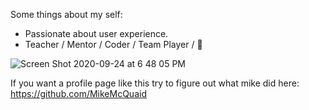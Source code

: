 Some things about my self:
- Passionate about user experience.
- Teacher / Mentor / Coder / Team Player / 🙂

![Screen Shot 2020-09-24 at 6 48 05 PM](https://user-images.githubusercontent.com/11463275/94207877-8e0d3080-fe96-11ea-8ee0-3fd55a9a75d0.png)

If you want a profile page like this try to figure out what mike did here:
https://github.com/MikeMcQuaid
